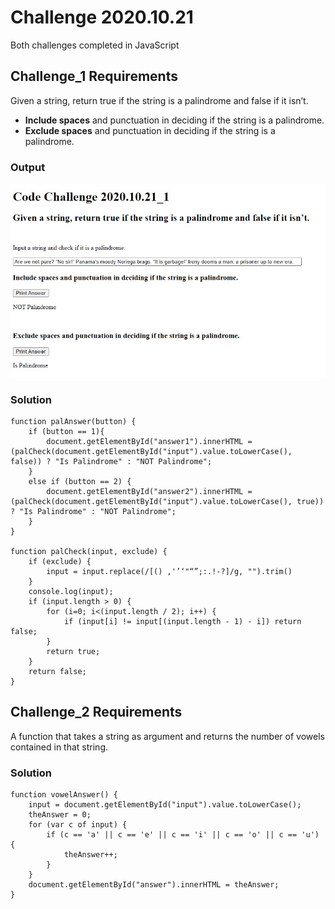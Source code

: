# Challenge 2020.10.21
Both challenges completed in JavaScript

## Challenge_1 Requirements
Given a string, return true if the string is a palindrome and false if it isn’t. 
- <b>Include spaces</b> and punctuation in deciding if the string is a palindrome.
- <b>Exclude spaces</b> and punctuation in deciding if the string is a palindrome.

### Output
<kbd><img src="https://github.com/alex-moffat/Code-Challenges/blob/main/2020-10-21/Screenshot_2020-10-20.jpg"/></kbd>

### Solution
```JS
function palAnswer(button) {
    if (button == 1){
        document.getElementById("answer1").innerHTML = (palCheck(document.getElementById("input").value.toLowerCase(), false)) ? "Is Palindrome" : "NOT Palindrome"; 
    }
    else if (button == 2) {
        document.getElementById("answer2").innerHTML = (palCheck(document.getElementById("input").value.toLowerCase(), true)) ? "Is Palindrome" : "NOT Palindrome";
    }                               
}

function palCheck(input, exclude) {
    if (exclude) {
        input = input.replace(/[() ,'’‘"“”;:.!-?]/g, "").trim()
    }
    console.log(input);
    if (input.length > 0) {
        for (i=0; i<(input.length / 2); i++) {
            if (input[i] != input[(input.length - 1) - i]) return false;
        } 
        return true;
    }
    return false;
}            
```

## Challenge_2 Requirements
A function that takes a string as argument and returns the number of vowels contained in that string.

### Solution
```JS
function vowelAnswer() {
    input = document.getElementById("input").value.toLowerCase();
    theAnswer = 0;
    for (var c of input) {
        if (c == 'a' || c == 'e' || c == 'i' || c == 'o' || c == 'u') {
            theAnswer++;
        }
    }                
    document.getElementById("answer").innerHTML = theAnswer;         
}        
```
